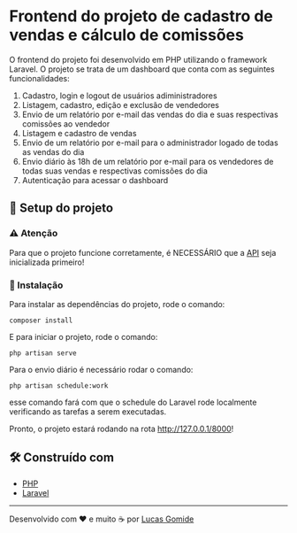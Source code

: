 # Frontend do projeto de cadastro de vendas e cálculo de comissões

O frontend do projeto foi desenvolvido em PHP utilizando o framework Laravel. O projeto se trata de um dashboard que conta com as seguintes funcionalidades:

1. Cadastro, login e logout de usuários adiministradores
2. Listagem, cadastro, edição e exclusão de vendedores
3. Envio de um relatório por e-mail das vendas do dia e suas respectivas comissões ao vendedor
4. Listagem e cadastro de vendas
5. Envio de um relatório por e-mail para o administrador logado de todas as vendas do dia
6. Envio diário às 18h de um relatório por e-mail para os vendedores de todas suas vendas e respectivas comissões do dia
7. Autenticação para acessar o dashboard

## 🚀 Setup do projeto

### ⚠️ Atenção

Para que o projeto funcione corretamente, é NECESSÁRIO que a [API](https://github.com/gomidx/sales-comission-api) seja inicializada primeiro!

### 🔧 Instalação

Para instalar as dependências do projeto, rode o comando:

```
composer install
```

E para iniciar o projeto, rode o comando:

```
php artisan serve
```

Para o envio diário é necessário rodar o comando:

```
php artisan schedule:work
```

esse comando fará com que o schedule do Laravel rode localmente verificando as tarefas a serem executadas.

Pronto, o projeto estará rodando na rota http://127.0.0.1/8000!

## 🛠️ Construído com

* [PHP](https://www.php.net/)
* [Laravel](https://laravel.com/)

---
Desenvolvido com ❤️ e muito ☕ por [Lucas Gomide](https://github.com/gomidx)